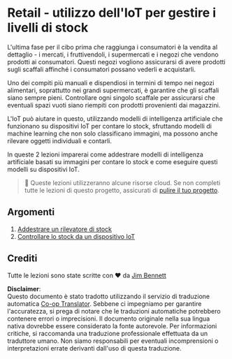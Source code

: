 <!--
CO_OP_TRANSLATOR_METADATA:
{
  "original_hash": "22a1d6e49f2a689fe5bfa7802a7241fc",
  "translation_date": "2025-08-25T16:19:48+00:00",
  "source_file": "5-retail/README.md",
  "language_code": "it"
}
-->
# Retail - utilizzo dell'IoT per gestire i livelli di stock

L'ultima fase per il cibo prima che raggiunga i consumatori è la vendita al dettaglio - i mercati, i fruttivendoli, i supermercati e i negozi che vendono prodotti ai consumatori. Questi negozi vogliono assicurarsi di avere prodotti sugli scaffali affinché i consumatori possano vederli e acquistarli.

Uno dei compiti più manuali e dispendiosi in termini di tempo nei negozi alimentari, soprattutto nei grandi supermercati, è garantire che gli scaffali siano sempre pieni. Controllare ogni singolo scaffale per assicurarsi che eventuali spazi vuoti siano riempiti con prodotti provenienti dai magazzini.

L'IoT può aiutare in questo, utilizzando modelli di intelligenza artificiale che funzionano su dispositivi IoT per contare lo stock, sfruttando modelli di machine learning che non solo classificano immagini, ma possono anche rilevare oggetti individuali e contarli.

In queste 2 lezioni imparerai come addestrare modelli di intelligenza artificiale basati su immagini per contare lo stock e come eseguire questi modelli su dispositivi IoT.

> 💁 Queste lezioni utilizzeranno alcune risorse cloud. Se non completi tutte le lezioni di questo progetto, assicurati di [pulire il tuo progetto](../clean-up.md).

## Argomenti

1. [Addestrare un rilevatore di stock](./lessons/1-train-stock-detector/README.md)
1. [Controllare lo stock da un dispositivo IoT](./lessons/2-check-stock-device/README.md)

## Crediti

Tutte le lezioni sono state scritte con ♥️ da [Jim Bennett](https://GitHub.com/JimBobBennett)

**Disclaimer**:  
Questo documento è stato tradotto utilizzando il servizio di traduzione automatica [Co-op Translator](https://github.com/Azure/co-op-translator). Sebbene ci impegniamo per garantire l'accuratezza, si prega di notare che le traduzioni automatiche potrebbero contenere errori o imprecisioni. Il documento originale nella sua lingua nativa dovrebbe essere considerato la fonte autorevole. Per informazioni critiche, si raccomanda una traduzione professionale effettuata da un traduttore umano. Non siamo responsabili per eventuali incomprensioni o interpretazioni errate derivanti dall'uso di questa traduzione.